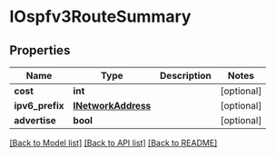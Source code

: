 # IOspfv3RouteSummary

## Properties
Name | Type | Description | Notes
------------ | ------------- | ------------- | -------------
**cost** | **int** |  | [optional] 
**ipv6_prefix** | [**INetworkAddress**](INetworkAddress.md) |  | [optional] 
**advertise** | **bool** |  | [optional] 

[[Back to Model list]](../README.md#documentation-for-models) [[Back to API list]](../README.md#documentation-for-api-endpoints) [[Back to README]](../README.md)


